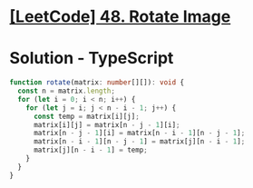 # [[LeetCode] 48. Rotate Image](https://leetcode.com/problems/rotate-image/description)

# Solution - TypeScript

```typescript
function rotate(matrix: number[][]): void {
  const n = matrix.length;
  for (let i = 0; i < n; i++) {
    for (let j = i; j < n - i - 1; j++) {
      const temp = matrix[i][j];
      matrix[i][j] = matrix[n - j - 1][i];
      matrix[n - j - 1][i] = matrix[n - i - 1][n - j - 1];
      matrix[n - i - 1][n - j - 1] = matrix[j][n - i - 1];
      matrix[j][n - i - 1] = temp;
    }
  }
}
```
